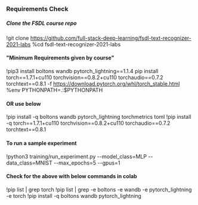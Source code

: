 ### Requirements Check 

##### Clone the FSDL course repo
!git clone https://github.com/full-stack-deep-learning/fsdl-text-recognizer-2021-labs
%cd fsdl-text-recognizer-2021-labs

#### "Minimum Requirements given by course"
!pip3 install boltons wandb pytorch_lightning==1.1.4 pip install torch==1.7.1+cu110 torchvision==0.8.2+cu110 torchaudio==0.7.2 torchtext==0.8.1 -f https://download.pytorch.org/whl/torch_stable.html
%env PYTHONPATH=.:$PYTHONPATH

#### OR use below 
!pip install -q boltons wandb pytorch_lightning torchmetrics toml
!pip install -q torch==1.7.1+cu110 torchvision==0.8.2+cu110 torchaudio==0.7.2 torchtext==0.8.1

#### To run a sample experiment
!python3 training/run_experiment.py --model_class=MLP --data_class=MNIST --max_epochs=5 --gpus=1

#### Check for the above with below commands in colab

!pip list | grep torch
!pip list | grep -e boltons -e wandb -e pytorch_lightning -e torch
!pip install -q boltons wandb pytorch_lightning



